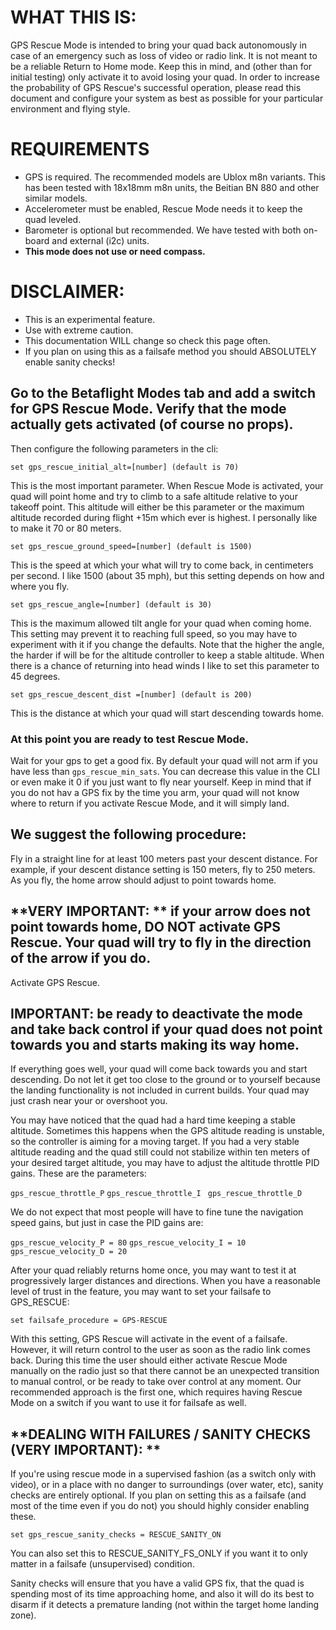 # **WHAT THIS IS:**

GPS Rescue Mode is intended to bring your quad back autonomously in case of an emergency such as loss of video or radio link. It is not meant to be a reliable Return to Home mode. Keep this in mind, and (other than for initial testing) only activate it to avoid losing your quad. In order to increase the probability of GPS Rescue's successful operation, please read this document and configure your system as best as possible for your particular environment and flying style.

# **REQUIREMENTS**

* GPS is required. The recommended models are Ublox m8n variants. This has been tested with 18x18mm m8n units, the Beitian BN 880 and other similar models. 
* Accelerometer must be enabled, Rescue Mode needs it to keep the quad leveled.
* Barometer is optional but recommended. We have tested with both on-board and external (i2c) units.
* **This mode does not use or need compass.**

# **DISCLAIMER**: 
*  This is an experimental feature.
*  Use with extreme caution.
*  This documentation WILL change so check this page often. 
*  If you plan on using this as a failsafe method you should ABSOLUTELY enable sanity checks!

## Go to the Betaflight Modes tab and add a switch for GPS Rescue Mode. Verify that the mode actually gets activated (of course no props).

Then configure the following parameters in the cli:

`set gps_rescue_initial_alt=[number] (default is 70)`

This is the most important parameter. When Rescue Mode is activated, your quad will point home and try to climb to a safe altitude relative to your takeoff point. This altitude will either be this parameter or the maximum altitude recorded during flight +15m which ever is highest. I personally like to make it 70 or 80 meters.

`set gps_rescue_ground_speed=[number] (default is 1500)`


This is the speed at which your what will try to come back, in centimeters per second. I like 1500 (about 35 mph), but this setting depends on how and where you fly.

`set gps_rescue_angle=[number] (default is 30)`


This is the maximum allowed tilt angle for your quad when coming home. This setting may prevent it to reaching full speed, so you may have to experiment with it if you change the defaults. Note that the higher the angle, the harder if will be for the altitude controller to keep a stable altitude. When there is a chance of returning into head winds I 
  like to set this parameter to 45 degrees.

`set gps_rescue_descent_dist =[number] (default is 200)`


This is the distance at which your quad will start descending towards home.

### At this point you are ready to test Rescue Mode. 
 Wait for your gps to get a good fix. 
 By default your quad will not arm if you have less than `gps_rescue_min_sats`. 
You can decrease this value in the CLI or even make it 0 if you just want to fly near yourself. Keep in mind that if you do not hav a GPS fix by the time you arm, your quad will not know where to return if you activate Rescue Mode, and it will simply land.
## We suggest the following procedure:

Fly in a straight line for at least 100 meters past your descent distance. For example, if your descent distance setting is 150 meters, fly to 250 meters. As you fly, the home arrow should adjust to point towards home.



 ## **VERY IMPORTANT: **  if your arrow does not point towards home, **DO NOT** activate GPS Rescue. Your quad will try to fly in the direction of the arrow if you do.
Activate GPS Rescue. 

## **IMPORTANT**: be ready to deactivate the mode and take back control if your quad does not point towards you and starts making its way home.

If everything goes well, your quad will come back towards you and start descending. Do not let it get too close to the ground or to yourself because the landing functionality is not included in current builds. Your quad may just crash near your or overshoot you.

You may have noticed that the quad had a hard time keeping a stable altitude. Sometimes this happens when the GPS altitude reading is unstable, so the controller is aiming for a moving target. If you had a very stable altitude reading and the quad still could not stabilize within ten meters of your desired target altitude, you may have to adjust the altitude throttle PID gains. These are the parameters:

`gps_rescue_throttle_P`
`gps_rescue_throttle_I `
`gps_rescue_throttle_D`


We do not expect that most people will have to fine tune the navigation speed gains, but just in case the PID gains are:

`gps_rescue_velocity_P = 80`
`gps_rescue_velocity_I = 10`
`gps_rescue_velocity_D = 20`


After your quad reliably returns home once, you may want to test it at progressively larger distances and directions. When you have a reasonable level of trust in the feature, you may want to set your failsafe to GPS_RESCUE:

`set failsafe_procedure = GPS-RESCUE`

With this setting, GPS Rescue will activate in the event of a failsafe. However, it will return control to the user as soon as the radio link comes back. During this time the user should either activate Rescue Mode manually on the radio just so that there cannot be an unexpected transition to manual control, or be ready to take over control at any moment. Our recommended approach is the first one, which requires having Rescue Mode on a switch if you want to use it for failsafe as well.

## **DEALING WITH FAILURES / SANITY CHECKS (VERY IMPORTANT): **

If you're using rescue mode in a supervised fashion (as a switch only with video), or in a place with no danger to surroundings (over water, etc), sanity checks are entirely optional.  If you plan on setting this as a failsafe (and most of the time even if you do not) you should highly consider enabling these.

`set gps_rescue_sanity_checks = RESCUE_SANITY_ON`

You can also set this to RESCUE_SANITY_FS_ONLY if you want it to only matter in a failsafe (unsupervised) condition.  

Sanity checks will ensure that you have a valid GPS fix, that the quad is spending most of its time approaching home, and also it will do its best to disarm if it detects a premature landing (not within the target home landing zone). 